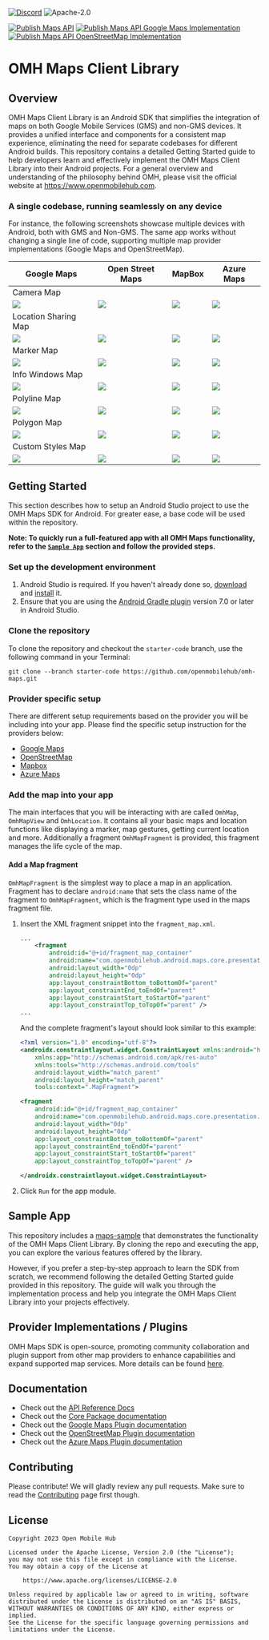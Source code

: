 [![Discord](https://img.shields.io/discord/1115727214827278446)](https://discord.gg/X8QB9DJXX6)
![Apache-2.0](https://img.shields.io/badge/license-Apache-blue)

<!--
// TODO - enable when the repo gets released and is public
![GitHub contributors](https://img.shields.io/github/contributors/openmobilehub/omh-maps)
-->

[![Publish Maps API](https://github.com/openmobilehub/omh-maps/actions/workflows/publish_maps_api.yml/badge.svg)](https://github.com/openmobilehub/omh-maps/actions/workflows/publish_maps_api.yml)
[![Publish Maps API Google Maps Implementation](https://github.com/openmobilehub/omh-maps/actions/workflows/publish_maps_api_gms.yml/badge.svg)](https://github.com/openmobilehub/omh-maps/actions/workflows/publish_maps_api_gms.yml)
[![Publish Maps API OpenStreetMap Implementation](https://github.com/openmobilehub/omh-maps/actions/workflows/publish_maps_api_ngms.yml/badge.svg)](https://github.com/openmobilehub/omh-maps/actions/workflows/publish_maps_api_ngms.yml)

# OMH Maps Client Library

## Overview

OMH Maps Client Library is an Android SDK that simplifies the integration of maps on both Google Mobile Services (GMS) and non-GMS devices. It provides a unified interface and components for a consistent map experience, eliminating the need for separate codebases for different Android builds. This repository contains a detailed Getting Started guide to help developers learn and effectively implement the OMH Maps Client Library into their Android projects. For a general overview and understanding of the philosophy behind OMH, please visit the official website at https://www.openmobilehub.com.

### A single codebase, running seamlessly on any device

For instance, the following screenshots showcase multiple devices with Android, both with GMS and Non-GMS. The same app works without changing a single line of code, supporting multiple map provider implementations (Google Maps and OpenStreetMap).

<div align="center">

| Google Maps                    | Open Street Maps             | MapBox                          | Azure Maps                     |
|--------------------------------|------------------------------|---------------------------------|--------------------------------|
| Camera Map                     |
| <img src="images/gmaps_1.gif"> | <img src="images/osm_1.gif"> | <img src="images/mapbox_1.gif"> | <img src="images/azure_1.gif"> |
| Location Sharing Map           |
| <img src="images/gmaps_2.gif"> | <img src="images/osm_2.gif"> | <img src="images/mapbox_2.gif"> | <img src="images/azure_2.gif"> |
| Marker Map                     |
| <img src="images/gmaps_3.gif"> | <img src="images/osm_3.gif"> | <img src="images/mapbox_3.gif"> | <img src="images/azure_3.gif"> |
| Info Windows Map               |
| <img src="images/gmaps_4.gif"> | <img src="images/osm_4.gif"> | <img src="images/mapbox_4.gif"> | <img src="images/azure_4.gif"> |
| Polyline Map                   |
| <img src="images/gmaps_5.gif"> | <img src="images/osm_5.gif"> | <img src="images/mapbox_5.gif"> | <img src="images/azure_5.gif"> |
| Polygon Map                    |
| <img src="images/gmaps_6.gif"> | <img src="images/osm_6.gif"> | <img src="images/mapbox_6.gif"> | <img src="images/azure_6.gif"> |
| Custom Styles Map              |
| <img src="images/gmaps_7.gif"> | <img src="images/osm_7.png"> | <img src="images/mapbox_7.gif"> | <img src="images/azure_7.png"> |
</div>

## Getting Started

This section describes how to setup an Android Studio project to use the OMH Maps SDK for Android. For greater ease, a base code will be used within the repository.

**Note: To quickly run a full-featured app with all OMH Maps functionality, refer to the [`Sample App`](#sample-app) section and follow the provided steps.**

### Set up the development environment

1. Android Studio is required. If you haven't already done so, [download](https://developer.android.com/studio/index.html) and [install](https://developer.android.com/studio/install.html?pkg=studio) it.
2. Ensure that you are using the [Android Gradle plugin](https://developer.android.com/studio/releases/gradle-plugin) version 7.0 or later in Android Studio.

### Clone the repository

To clone the repository and checkout the `starter-code` branch, use the following command in your Terminal:

```
git clone --branch starter-code https://github.com/openmobilehub/omh-maps.git
```

### Provider specific setup

There are different setup requirements based on the provider you will be including into your app.
Please find the specific setup instruction for the providers below:

- [Google Maps](/packages/plugin-googlemaps/README.md)
- [OpenStreetMap](/packages/plugin-openstreetmap/README.md)
- [Mapbox](/packages/plugin-mapbox/README.md)
- [Azure Maps](/packages/plugin-azuremaps/README.md)

### Add the map into your app

The main interfaces that you will be interacting with are called `OmhMap`, `OmhMapView` and `OmhLocation`.
It contains all your basic maps and location functions like displaying a marker, map gestures, getting current location and more.
Additionally a fragment `OmhMapFragment` is provided, this fragment manages the life cycle of the map.

#### Add a Map fragment

`OmhMapFragment` is the simplest way to place a map in an application.
Fragment has to declare `android:name` that sets the class name of the fragment to `OmhMapFragment`, which is the fragment type used in the maps fragment file.

1. Insert the XML fragment snippet into the `fragment_map.xml`.

   ```xml
   ...
       <fragment
           android:id="@+id/fragment_map_container"
           android:name="com.openmobilehub.android.maps.core.presentation.fragments.OmhMapFragment"
           android:layout_width="0dp"
           android:layout_height="0dp"
           app:layout_constraintBottom_toBottomOf="parent"
           app:layout_constraintEnd_toEndOf="parent"
           app:layout_constraintStart_toStartOf="parent"
           app:layout_constraintTop_toTopOf="parent" />
   ...
   ```

   And the complete fragment's layout should look similar to this example:

   ```xml
   <?xml version="1.0" encoding="utf-8"?>
   <androidx.constraintlayout.widget.ConstraintLayout xmlns:android="http://schemas.android.com/apk/res/android"
       xmlns:app="http://schemas.android.com/apk/res-auto"
       xmlns:tools="http://schemas.android.com/tools"
       android:layout_width="match_parent"
       android:layout_height="match_parent"
       tools:context=".MapFragment">

   <fragment
       android:id="@+id/fragment_map_container"
       android:name="com.openmobilehub.android.maps.core.presentation.fragments.OmhMapFragment"
       android:layout_width="0dp"
       android:layout_height="0dp"
       app:layout_constraintBottom_toBottomOf="parent"
       app:layout_constraintEnd_toEndOf="parent"
       app:layout_constraintStart_toStartOf="parent"
       app:layout_constraintTop_toTopOf="parent" />

   </androidx.constraintlayout.widget.ConstraintLayout>
   ```
      
2. Click `Run` for the app module.

## Sample App

This repository includes a [maps-sample](/apps/maps-sample) that demonstrates the functionality of the OMH Maps Client Library. By cloning the repo and executing the app, you can explore the various features offered by the library.

However, if you prefer a step-by-step approach to learn the SDK from scratch, we recommend following the detailed Getting Started guide provided in this repository. The guide will walk you through the implementation process and help you integrate the OMH Maps Client Library into your projects effectively.

## Provider Implementations / Plugins

OMH Maps SDK is open-source, promoting community collaboration and plugin support from other map providers to enhance capabilities and expand supported map services. More details can be found [here](./packages/core/docs/plugins/PLUGINS.md).

## Documentation

- Check out the [API Reference Docs](https://openmobilehub.github.io/omh-maps)
- Check out the [Core Package documentation](/packages/core/README.md)
- Check out the [Google Maps Plugin documentation](/packages/plugin-googlemaps/README.md)
- Check out the [OpenStreetMap Plugin documentation](/packages/plugin-openstreetmap/README.md)
- Check out the [Azure Maps Plugin documentation](/packages/plugin-azuremaps/README.md)

## Contributing

Please contribute! We will gladly review any pull requests. Make sure to read the [Contributing](/CONTRIBUTING.md) page first though.

## License

```
Copyright 2023 Open Mobile Hub

Licensed under the Apache License, Version 2.0 (the "License");
you may not use this file except in compliance with the License.
You may obtain a copy of the License at

    https://www.apache.org/licenses/LICENSE-2.0

Unless required by applicable law or agreed to in writing, software
distributed under the License is distributed on an "AS IS" BASIS,
WITHOUT WARRANTIES OR CONDITIONS OF ANY KIND, either express or implied.
See the License for the specific language governing permissions and
limitations under the License.
```
